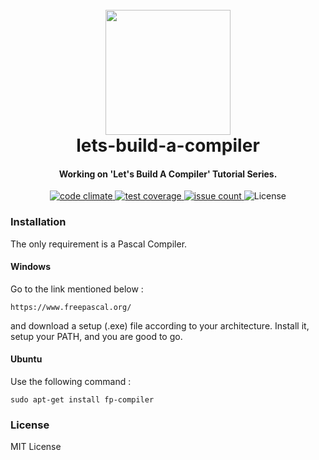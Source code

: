 
<h1 align="center">
  <br>
  <a href="http://github.com/daemonslayer/lets-build-a-compiler"><img src="https://github.com/daemonslayer/lets-build-a-compiler/blob/master/Logo.jpg" width="200"></a>
  <br>
  lets-build-a-compiler
  <br>
</h1>

<h4 align="center">Working on 'Let's Build A Compiler' Tutorial Series.</h4>

<p align="center">

  <a href="https://codeclimate.com/github/daemonslayer/lets-build-a-compiler">
    <img src="https://codeclimate.com/github/daemonslayer/lets-build-a-compiler/badges/gpa.svg" alt="code climate">
  </a>
  <a href="https://codeclimate.com/github/daemonslayer/lets-build-a-compiler/coverage">
    <img src="https://codeclimate.com/github/daemonslayer/lets-build-a-compiler/badges/coverage.svg" alt="test coverage">
  </a> 
  <a href="https://codeclimate.com/github/daemonslayer/lets-build-a-compiler">
    <img src="https://codeclimate.com/github/daemonslayer/lets-build-a-compiler/badges/issue_count.svg" alt="issue count">
  </a>  
  <a>
      <img src="https://img.shields.io/github/license/mashape/apistatus.svg" alt="License">
  </a>
</p>

### Installation

The only requirement is a Pascal Compiler.

#### Windows

Go to the link mentioned below :
```
https://www.freepascal.org/
```

and download a setup (.exe) file according to your architecture. Install it, setup your PATH, and you are good to go.

#### Ubuntu

Use the following command : 

```
sudo apt-get install fp-compiler
```

### License
MIT License
